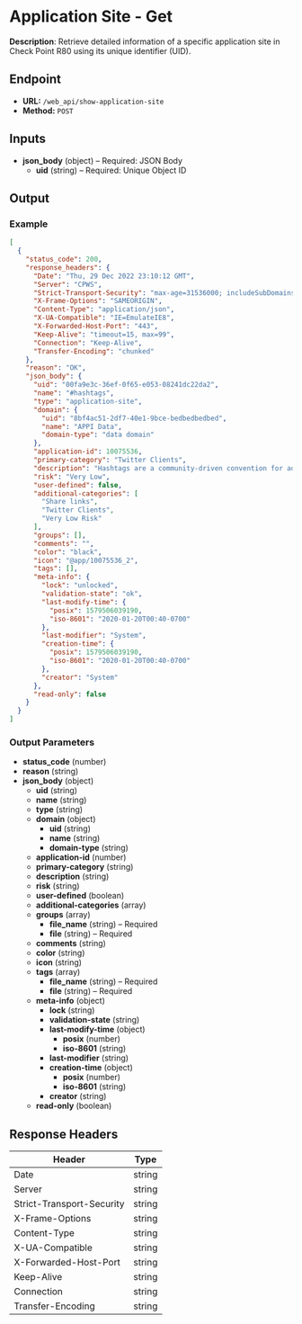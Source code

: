 # Application Site - Get

**Description**: Retrieve detailed information of a specific application site in Check Point R80 using its unique identifier (UID).

## Endpoint

- **URL:** `/web_api/show-application-site`
- **Method:** `POST`
## Inputs

- **json_body** (object) – Required: JSON Body
  - **uid** (string) – Required: Unique Object ID
## Output

### Example

```json
[
  {
    "status_code": 200,
    "response_headers": {
      "Date": "Thu, 29 Dec 2022 23:10:12 GMT",
      "Server": "CPWS",
      "Strict-Transport-Security": "max-age=31536000; includeSubDomains",
      "X-Frame-Options": "SAMEORIGIN",
      "Content-Type": "application/json",
      "X-UA-Compatible": "IE=EmulateIE8",
      "X-Forwarded-Host-Port": "443",
      "Keep-Alive": "timeout=15, max=99",
      "Connection": "Keep-Alive",
      "Transfer-Encoding": "chunked"
    },
    "reason": "OK",
    "json_body": {
      "uid": "00fa9e3c-36ef-0f65-e053-08241dc22da2",
      "name": "#hashtags",
      "type": "application-site",
      "domain": {
        "uid": "8bf4ac51-2df7-40e1-9bce-bedbedbedbed",
        "name": "APPI Data",
        "domain-type": "data domain"
      },
      "application-id": 10075536,
      "primary-category": "Twitter Clients",
      "description": "Hashtags are a community-driven convention for adding additional context and metadata to your tweets. They're like tags on Flickr, only added inline to your post. You create a hashtag simply by prefixing a word with a hash symbol: #hashtag.",
      "risk": "Very Low",
      "user-defined": false,
      "additional-categories": [
        "Share links",
        "Twitter Clients",
        "Very Low Risk"
      ],
      "groups": [],
      "comments": "",
      "color": "black",
      "icon": "@app/10075536_2",
      "tags": [],
      "meta-info": {
        "lock": "unlocked",
        "validation-state": "ok",
        "last-modify-time": {
          "posix": 1579506039190,
          "iso-8601": "2020-01-20T00:40-0700"
        },
        "last-modifier": "System",
        "creation-time": {
          "posix": 1579506039190,
          "iso-8601": "2020-01-20T00:40-0700"
        },
        "creator": "System"
      },
      "read-only": false
    }
  }
]
```
### Output Parameters

- **status_code** (number)
- **reason** (string)
- **json_body** (object)
  - **uid** (string)
  - **name** (string)
  - **type** (string)
  - **domain** (object)
    - **uid** (string)
    - **name** (string)
    - **domain-type** (string)
  - **application-id** (number)
  - **primary-category** (string)
  - **description** (string)
  - **risk** (string)
  - **user-defined** (boolean)
  - **additional-categories** (array)
  - **groups** (array)
    - **file_name** (string) – Required
    - **file** (string) – Required
  - **comments** (string)
  - **color** (string)
  - **icon** (string)
  - **tags** (array)
    - **file_name** (string) – Required
    - **file** (string) – Required
  - **meta-info** (object)
    - **lock** (string)
    - **validation-state** (string)
    - **last-modify-time** (object)
      - **posix** (number)
      - **iso-8601** (string)
    - **last-modifier** (string)
    - **creation-time** (object)
      - **posix** (number)
      - **iso-8601** (string)
    - **creator** (string)
  - **read-only** (boolean)
## Response Headers

| Header | Type |
|--------|------|
| Date | string |
| Server | string |
| Strict-Transport-Security | string |
| X-Frame-Options | string |
| Content-Type | string |
| X-UA-Compatible | string |
| X-Forwarded-Host-Port | string |
| Keep-Alive | string |
| Connection | string |
| Transfer-Encoding | string |
